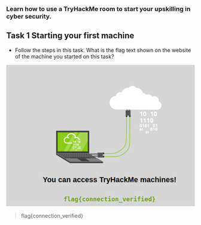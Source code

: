 ### Learn how to use a TryHackMe room to start your upskilling in cyber security.

## Task 1 Starting your first machine

- Follow the steps in this task. What is the flag text shown on the website of the machine you started on this task?  

![](Attachments/connected.png)

>  flag{connection_verified} 